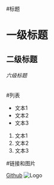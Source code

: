 #标题

# 一级标题
## 二级标题
###### 六级标题

#列表

- 文本1
- 文本2
- 文本3

1. 文本1
2. 文本2
3. 文本3

#链接和图片

[Github](http://github.com)
![Logo](http://s4.51cto.com/wyfs02/M00/75/E3/wKioL1ZEQQbS3NWMAABrx2FxCJ8768.jpg)



